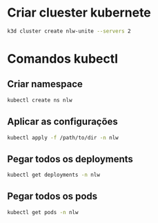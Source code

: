 # Criar cluester kubernete
```bash
k3d cluster create nlw-unite --servers 2
```
# Comandos kubectl
## Criar namespace
```bash
kubectl create ns nlw
```
## Aplicar as configurações
```bash
kubectl apply -f /path/to/dir -n nlw
```
## Pegar todos os deployments
```bash
kubectl get deployments -n nlw
```
## Pegar todos os pods
```bash
kubectl get pods -n nlw
```
